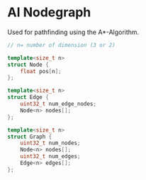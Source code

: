 # AI Nodegraph

Used for pathfinding using the A*-Algorithm.

```cpp
// n= number of dimension (3 or 2)

template<size_t n>
struct Node {
    float pos[n];
};

template<size_t n>
struct Edge {
    uint32_t num_edge_nodes;
    Node<n> nodes[];
};

template<size_t n>
struct Graph {
    uint32_t num_nodes;
    Node<n> nodes[];
    uint32_t num_edges;
    Edge<n> edges[];
};
```
